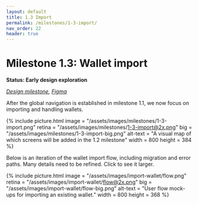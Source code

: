 ```yaml
---
layout: default
title: 1.3 Import
permalink: /milestones/1-3-import/
nav_order: 22
header: true
---
```


# Milestone 1.3: Wallet import

**Status: Early design exploration**

_[Design milestone](https://github.com/BitcoinDesign/Bitcoin-Core-App/milestone/3), [Figma](https://www.figma.com/file/ek8w3n3upbluw5UL2lGhRx/Bitcoin-Core-App-Design?type=design&node-id=7516%3A13169&mode=design&t=sZSBHpOLLJmoMf57-1)_

After the global navigation is established in milestone 1.1, we now focus on importing and handling wallets.

{% include picture.html
	image = "/assets/images/milestones/1-3-import.png"
	retina = "/assets/images/milestones/1-3-import@2x.png"
	big = "/assets/images/milestones/1-3-import-big.png"
	alt-text = "A visual map of which screens will be added in the 1.2 milestone"
	width = 800
	height = 384
%}

Below is an iteration of the wallet import flow, including migration and error paths. Many details need to be refined. Click to see it larger.

{% include picture.html
	image = "/assets/images/import-wallet/flow.png"
	retina = "/assets/images/import-wallet/flow@2x.png"
	big = "/assets/images/import-wallet/flow-big.png"
	alt-text = "User flow mock-ups for importing an existing wallet."
	width = 800
	height = 368
%}